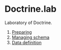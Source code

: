 # Doctrine.lab

Laboratory of Doctrine.

1. [Preparing](preparing.md)
2. [Managing schema](managing_schema.md)
3. [Data definition](data_definition.md)